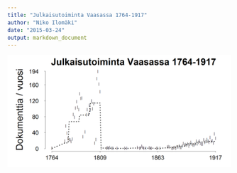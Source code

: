 ```yaml
---
title: "Julkaisutoiminta Vaasassa 1764-1917"
author: "Niko Ilomäki"
date: "2015-03-24"
output: markdown_document
---
```






![plot of chunk Vaasa](figure/Vaasa-1.png) 


